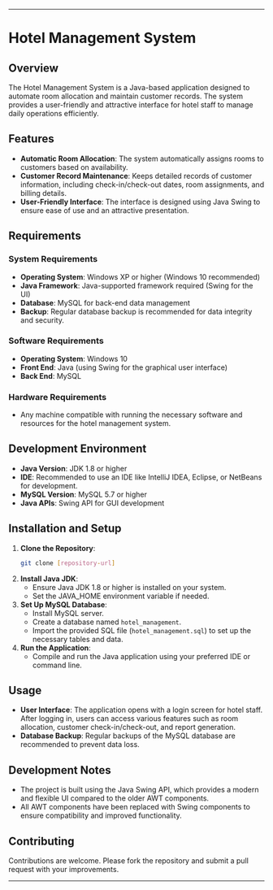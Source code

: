 

---

# Hotel Management System

## Overview
The Hotel Management System is a Java-based application designed to automate room allocation and maintain customer records. The system provides a user-friendly and attractive interface for hotel staff to manage daily operations efficiently.

## Features
- **Automatic Room Allocation**: The system automatically assigns rooms to customers based on availability.
- **Customer Record Maintenance**: Keeps detailed records of customer information, including check-in/check-out dates, room assignments, and billing details.
- **User-Friendly Interface**: The interface is designed using Java Swing to ensure ease of use and an attractive presentation.

## Requirements

### System Requirements
- **Operating System**: Windows XP or higher (Windows 10 recommended)
- **Java Framework**: Java-supported framework required (Swing for the UI)
- **Database**: MySQL for back-end data management
- **Backup**: Regular database backup is recommended for data integrity and security.

### Software Requirements
- **Operating System**: Windows 10
- **Front End**: Java (using Swing for the graphical user interface)
- **Back End**: MySQL

### Hardware Requirements
- Any machine compatible with running the necessary software and resources for the hotel management system.

## Development Environment
- **Java Version**: JDK 1.8 or higher
- **IDE**: Recommended to use an IDE like IntelliJ IDEA, Eclipse, or NetBeans for development.
- **MySQL Version**: MySQL 5.7 or higher
- **Java APIs**: Swing API for GUI development

## Installation and Setup
1. **Clone the Repository**:
   ```bash
   git clone [repository-url]
   ```
2. **Install Java JDK**:
   - Ensure Java JDK 1.8 or higher is installed on your system.
   - Set the JAVA_HOME environment variable if needed.
3. **Set Up MySQL Database**:
   - Install MySQL server.
   - Create a database named `hotel_management`.
   - Import the provided SQL file (`hotel_management.sql`) to set up the necessary tables and data.
4. **Run the Application**:
   - Compile and run the Java application using your preferred IDE or command line.

## Usage
- **User Interface**: The application opens with a login screen for hotel staff. After logging in, users can access various features such as room allocation, customer check-in/check-out, and report generation.
- **Database Backup**: Regular backups of the MySQL database are recommended to prevent data loss.

## Development Notes
- The project is built using the Java Swing API, which provides a modern and flexible UI compared to the older AWT components.
- All AWT components have been replaced with Swing components to ensure compatibility and improved functionality.

## Contributing
Contributions are welcome. Please fork the repository and submit a pull request with your improvements.



---
